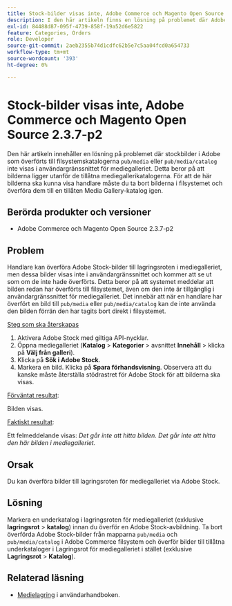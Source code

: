 ```yaml
---
title: Stock-bilder visas inte, Adobe Commerce och Magento Open Source 2.3.7-p2
description: I den här artikeln finns en lösning på problemet där Adobe stockbilder som överförts till filsystemskatalogerna "pub/media" eller "pub/media/catalog" inte visas i användargränssnittet för mediegalleriet. Detta beror på att bilderna ligger utanför de tillåtna mediegallerikatalogerna. För att de här bilderna ska kunna visa handlare måste du ta bort bilderna i filsystemet och överföra dem till en tillåten Media Gallery-katalog igen.
exl-id: 84488d87-095f-4739-858f-19a52d6e5822
feature: Categories, Orders
role: Developer
source-git-commit: 2aeb2355b74d1cdfc62b5e7c5aa04fcd0a654733
workflow-type: tm+mt
source-wordcount: '393'
ht-degree: 0%

---
```


# Stock-bilder visas inte, Adobe Commerce och Magento Open Source 2.3.7-p2

Den här artikeln innehåller en lösning på problemet där stockbilder i Adobe som överförts till filsystemskatalogerna `pub/media` eller `pub/media/catalog` inte visas i användargränssnittet för mediegalleriet. Detta beror på att bilderna ligger utanför de tillåtna mediegallerikatalogerna. För att de här bilderna ska kunna visa handlare måste du ta bort bilderna i filsystemet och överföra dem till en tillåten Media Gallery-katalog igen.

## Berörda produkter och versioner

* Adobe Commerce och Magento Open Source 2.3.7-p2


## Problem

Handlare kan överföra Adobe Stock-bilder till lagringsroten i mediegalleriet, men dessa bilder visas inte i användargränssnittet och kommer att se ut som om de inte hade överförts. Detta beror på att systemet meddelar att bilden redan har överförts till filsystemet, även om den inte är tillgänglig i användargränssnittet för mediegalleriet. Det innebär att när en handlare har överfört en bild till `pub/media` eller `pub/media/catalog` kan de inte använda den bilden förrän den har tagits bort direkt i filsystemet.

<u>Steg som ska återskapas</u>

1. Aktivera Adobe Stock med giltiga API-nycklar.
1. Öppna mediegalleriet (**Katalog** > **Kategorier** > avsnittet **Innehåll** > klicka på **Välj från galleri**).
1. Klicka på **Sök i Adobe Stock**.
1. Markera en bild. Klicka på **Spara förhandsvisning**. Observera att du kanske måste återställa stödrastret för Adobe Stock för att bilderna ska visas.

<u>Förväntat resultat</u>:

Bilden visas.

<u>Faktiskt resultat</u>:

Ett felmeddelande visas: *Det går inte att hitta bilden. Det går inte att hitta den här bilden i mediegalleriet.*

## Orsak

Du kan överföra bilder till lagringsroten för mediegalleriet via Adobe Stock.

## Lösning

Markera en underkatalog i lagringsroten för mediegalleriet (exklusive **lagringsrot** > **katalog**) innan du överför en Adobe Stock-avbildning.
Ta bort överförda Adobe Stock-bilder från mapparna `pub/media` och `pub/media/catalog` i Adobe Commerce filsystem och överför bilder till tillåtna underkataloger i Lagringsrot för mediegalleriet i stället (exklusive **Lagringsrot** > **Katalog**).

## Relaterad läsning

* [Medielagring](https://experienceleague.adobe.com/en/docs/commerce-admin/content-design/wysiwyg/storage/media-storage) i användarhandboken.
